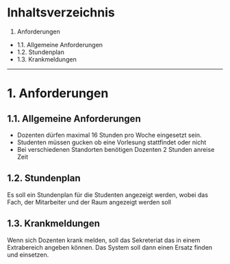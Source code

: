 # Inhaltsverzeichnis

1. Anforderungen
  - 1.1. Allgemeine Anforderungen
  - 1.2. Stundenplan
  - 1.3. Krankmeldungen

***

# 1. Anforderungen

## 1.1. Allgemeine Anforderungen

- Dozenten dürfen maximal 16 Stunden pro Woche eingesetzt sein. 
- Studenten müssen gucken ob eine Vorlesung stattfindet oder nicht
- Bei verschiedenen Standorten benötigen Dozenten 2 Stunden anreise Zeit

## 1.2. Stundenplan

Es soll ein Stundenplan für die Studenten angezeigt werden, wobei das Fach, der Mitarbeiter und der Raum angezeigt werden soll

## 1.3. Krankmeldungen

Wenn sich Dozenten krank melden, soll das Sekreteriat das in einem Extrabereich angeben können. Das System soll dann einen Ersatz finden und einsetzen.

